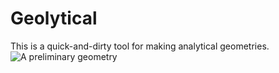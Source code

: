 # Geolytical
This is a quick-and-dirty tool for making analytical geometries.
![A preliminary geometry](https://i.imgur.com/re4iyEx.png)